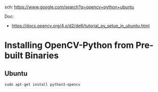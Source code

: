 sch: https://www.google.com/search?q=opencv+python+ubuntu

Doc:
- https://docs.opencv.org/4.x/d2/de6/tutorial_py_setup_in_ubuntu.html

# Installing OpenCV-Python from Pre-built Binaries
## Ubuntu
`sudo apt-get install python3-opencv`
